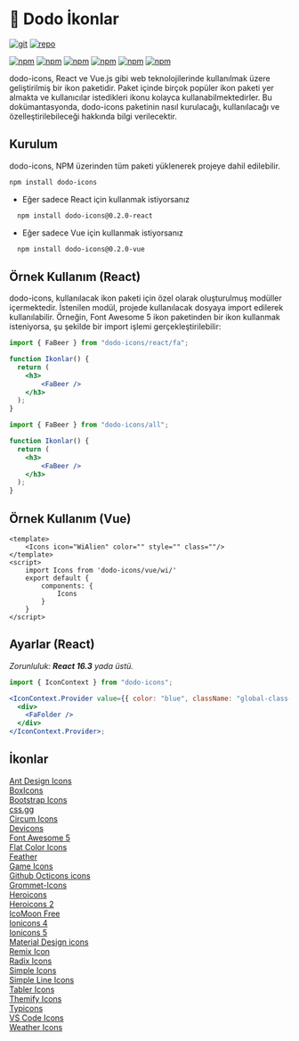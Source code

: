 


# 🦤 Dodo İkonlar
[git-image]: https://img.shields.io/github/followers/erdodo?style=social
[git-url]: https://github.com/erdodo
[repo-image]: https://img.shields.io/github/stars/erdodo/dodo-icons?style=social
[repo-url]: https://github.com/erdodo/dodo-icons
[![git][git-image]][git-url]  [![repo][repo-image]][repo-url]

[npm-image]: https://img.shields.io/npm/v/dodo-icons
[npm-url]: https://www.npmjs.com/package/dodo-icons
[npm-image2]: https://img.shields.io/npm/dt/dodo-icons
[npm-image3]: https://img.shields.io/github/issues/erdodo/dodo-icons
[npm-image4]: https://img.shields.io/github/forks/erdodo/dodo-icons
[npm-image5]: https://img.shields.io/github/stars/erdodo/dodo-icons
[npm-image6]: https://img.shields.io/npm/l/dodo-icons
[![npm][npm-image]][npm-url]
[![npm][npm-image2]][npm-url]
[![npm][npm-image3]][npm-url]
[![npm][npm-image4]][npm-url]
[![npm][npm-image5]][npm-url]
[![npm][npm-image6]][npm-url]


dodo-icons, React ve Vue.js gibi web teknolojilerinde kullanılmak üzere geliştirilmiş bir ikon paketidir. 
Paket içinde birçok popüler ikon paketi yer almakta ve kullanıcılar istedikleri ikonu kolayca kullanabilmektedirler. 
Bu dokümantasyonda, dodo-icons paketinin nasıl kurulacağı, kullanılacağı ve özelleştirilebileceği hakkında bilgi verilecektir.
## Kurulum
dodo-icons, NPM üzerinden tüm paketi yüklenerek projeye dahil edilebilir.

```bash
npm install dodo-icons
```
- Eğer sadece React için kullanmak istiyorsanız
```bash
  npm install dodo-icons@0.2.0-react
```
- Eğer sadece Vue için kullanmak istiyorsanız
```bash
  npm install dodo-icons@0.2.0-vue
```

## Örnek Kullanım (React)
dodo-icons, kullanılacak ikon paketi için özel olarak oluşturulmuş modüller içermektedir. 
İstenilen modül, projede kullanılacak dosyaya import edilerek kullanılabilir. 
Örneğin, Font Awesome 5 ikon paketinden bir ikon kullanmak isteniyorsa, şu şekilde bir import işlemi gerçekleştirilebilir:


```jsx
import { FaBeer } from "dodo-icons/react/fa";

function Ikonlar() {
  return (
    <h3>
        <FaBeer />
    </h3>
  );
}
```
```jsx
import { FaBeer } from "dodo-icons/all";

function Ikonlar() {
  return (
    <h3>
        <FaBeer />
    </h3>
  );
}
```
## Örnek Kullanım (Vue)

```vue
<template>
    <Icons icon="WiAlien" color="" style="" class=""/>
</template>
<script>
    import Icons from 'dodo-icons/vue/wi/'
    export default {
        components: {
            Icons
        }
    }
</script>

```

## Ayarlar (React)


_Zorunluluk: **React 16.3** yada üstü._

```jsx
import { IconContext } from "dodo-icons";

<IconContext.Provider value={{ color: "blue", className: "global-class-name" }}>
  <div>
    <FaFolder />
  </div>
</IconContext.Provider>;
```

## İkonlar

<div style="display:flex;flex-flow:column">
     <a href="/?path=/docs/icons-i%CC%87konlar-ant-design-icons--docs">Ant Design Icons</a>
    <a href="/?path=/docs/icons-i̇konlar-boxicons--docs">BoxIcons</a>
    <a href="/?path=/docs/icons-i̇konlar-bootstrap-icons--docs">Bootstrap Icons</a>
    <a href="/?path=/docs/icons-i̇konlar-css-gg--docs">css.gg
    </a>
    <a href="/?path=/docs/icons-i̇konlar-circum-icons--docs">Circum Icons</a>
    <a href="/?path=/docs/icons-i%CC%87konlar-devicons--docs">Devicons</a>
    <a href="/?path=/docs/icons-i%CC%87konlar-font-awesome-5--docs">Font Awesome 5</a>
    <a href="/?path=/docs/icons-i%CC%87konlar-flat-color-icons--docs">Flat Color Icons</a>
    <a href="/?path=/docs/icons-i̇konlar-feather--docs">Feather</a>
    <a href="/?path=/docs/icons-i̇konlar-game-icons--docs">Game Icons</a>
    <a href="/?path=/docs/icons-i̇konlar-github-octicons-icons--docs">Github Octicons icons
    </a>
    <a href="/?path=/docs/icons-i̇konlar-grommet-icons--docs">Grommet-Icons</a>
    <a href="/?path=/docs/icons-i̇konlar-heroicons--docs">Heroicons</a>
    <a href="/?path=/docs/icons-i̇konlar-heroicons-2--docs"> Heroicons 2</a>
    <a href="/?path=/docs/icons-i̇konlar-icomoon-free--docs">IcoMoon Free</a>
    <a href="/?path=/docs/icons-i̇konlar-ionicons-4--docs">Ionicons 4
    </a>
    <a href="/?path=/docs/icons-i̇konlar-ionicons-5--docs">Ionicons 5</a>
    <a href="/?path=/docs/icons-i̇konlar-material-design-icons--docs">Material Design icons</a>
    <a href="/?path=/docs/icons-i̇konlar-remix-icon--docs">Remix Icon</a>
    <a href="/?path=/docs/icons-i̇konlar-radix-icons--docs">Radix Icons
    </a>
    <a href="/?dpath=/docs/icons-i̇konlar-simple-icons--docs">Simple Icons
    </a>
    <a href="/?path=/docs/icons-i̇konlar-simple-line-icons--docs">Simple Line Icons</a>
    <a href="/?path=/docs/icons-i̇konlar-tabler-icons--docs">Tabler Icons
    </a>
    <a href="/?path=/docs/icons-i̇konlar-themify-icons--docs">Themify Icons
    </a>
    <a href="/?path=/docs/icons-i̇konlar-typicons--docs">Typicons
    </a>
    <a href="/?path=/docs/icons-i̇konlar-vs-code-icons--docs">VS Code Icons
    </a>
    <a href="/?path=/docs/icons-i̇konlar-weather-icons--docs">Weather Icons
    </a>
</div>


